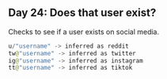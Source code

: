 ## Day 24: Does that user exist?
Checks to see if a user exists on social media.
```java
u/"username" -> inferred as reddit
tw@"username" -> inferred as twitter
ig@"username" -> inferred as instagram
tt@"username" -> inferred as tiktok
```